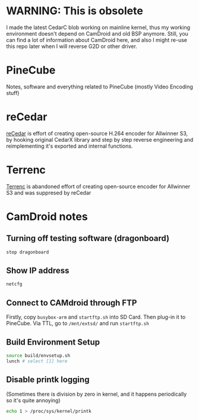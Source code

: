 # WARNING: This is obsolete

I made the latest CedarC blob working on mainline kernel, thus my working environment doesn't depend on CamDroid and old BSP anymore. Still, you can find a lot of information about CamDroid here, and also I might re-use this repo later when I will reverse G2D or other driver.

# PineCube
Notes, software and everything related to PineCube (mostly Video Encoding stuff)

# reCedar

[reCedar](https://github.com/gamelaster/pinecube/tree/main/software/recedar) is effort of creating open-source H.264 encoder for Allwinner S3, by hooking original
CedarX library and step by step reverse engineering and reimplementing it's exported and internal functions.

# Terrenc

[Terrenc](https://github.com/gamelaster/pinecube/tree/main/software/terrenc) is abandoned effort of creating open-source encoder for Allwinner S3 and was suppresed by reCedar

# CamDroid notes
## Turning off testing software (dragonboard)
```sh
stop dragonboard
```
## Show IP address
```sh
netcfg
```
## Connect to CAMdroid through FTP

Firstly, copy `busybox-arm` and `startftp.sh` into SD Card. Then plug-in it to PineCube. Via TTL, go to `/mnt/extsd/` and run `startftp.sh`

## Build Environment Setup

```sh
source build/envsetup.sh
lunch # select [1] here
````

## Disable printk logging
(Sometimes there is division by zero in kernel, and it happens periodically so it's quite annoying)

```sh
echo 1 > /proc/sys/kernel/printk
```
